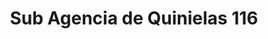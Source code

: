 ---
title: "Sub Agencia de Quinielas 116"
url: /garupa/sub-agencia-de-quinielas-116/
shop: Lotterie
---
